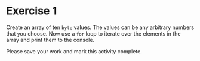 # Exercise 1

Create an array of ten `byte` values. The values can be any arbitrary numbers that you choose. Now use a `for` loop to iterate over the elements in the array and print them to the console. 

Please save your work and mark this activity complete.
